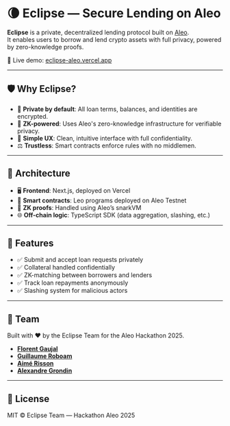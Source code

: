 # 🌘 Eclipse — Secure Lending on Aleo

**Eclipse** is a private, decentralized lending protocol built on [Aleo](https://aleo.org).  
It enables users to borrow and lend crypto assets with full privacy, powered by zero-knowledge proofs.

🔗 Live demo: [eclipse-aleo.vercel.app](https://eclipse-aleo.vercel.app/)

---

## 🛡️ Why Eclipse?

- 🔐 **Private by default**: All loan terms, balances, and identities are encrypted.
- 🧾 **ZK-powered**: Uses Aleo's zero-knowledge infrastructure for verifiable privacy.
- 🧠 **Simple UX**: Clean, intuitive interface with full confidentiality.
- ⚖️ **Trustless**: Smart contracts enforce rules with no middlemen.

---

## 🧱 Architecture

- 🖥️ **Frontend**: Next.js, deployed on Vercel  
- 🧠 **Smart contracts**: Leo programs deployed on Aleo Testnet  
- 🔐 **ZK proofs**: Handled using Aleo’s snarkVM  
- 🌐 **Off-chain logic**: TypeScript SDK (data aggregation, slashing, etc.)

---

## 🚀 Features

- ✅ Submit and accept loan requests privately
- ✅ Collateral handled confidentially
- ✅ ZK-matching between borrowers and lenders
- ✅ Track loan repayments anonymously
- ✅ Slashing system for malicious actors

---

## 👥 Team
Built with ❤️ by the Eclipse Team for the Aleo Hackathon 2025.

- [**Florent Gaujal**](https://github.com/floflo777)
- [**Guillaume Roboam**](https://github.com/UnMars)
- [**Aimé Risson**](https://github.com/herissondev)
- [**Alexandre Grondin**](https://github.com/Alexandregr13)



---

## 🧾 License
MIT © Eclipse Team — Hackathon Aleo 2025
